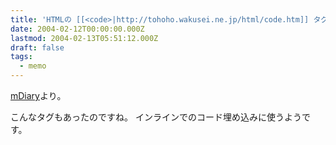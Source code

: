 ```yaml
---
title: 'HTMLの [[<code>|http://tohoho.wakusei.ne.jp/html/code.htm]] タグ'
date: 2004-02-12T00:00:00.000Z
lastmod: 2004-02-13T05:51:12.000Z
draft: false
tags:
  - memo
---
```


[mDiary](http://michieru.com/md/?date=20040212#p03)より。

こんなタグもあったのですね。 インラインでのコード埋め込みに使うようです。

